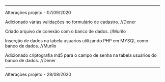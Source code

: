 ---------------------------------------------------------------
Alterações projeto - 07/09/2020

Adicionado várias validações no formulário de cadastro. //Dener

Criado arquivo de conexão com o banco de dados. //Murilo

Inserção de dados na tabela usuarios utilizando PHP em MYSQL como banco de dados. //Murilo

Adicionado criptografia md5 para o campo de senha na tabela usuarios do banco de dados. //Dener

----------------------------------------------------------------

Alterações projeto - 28/08/2020
